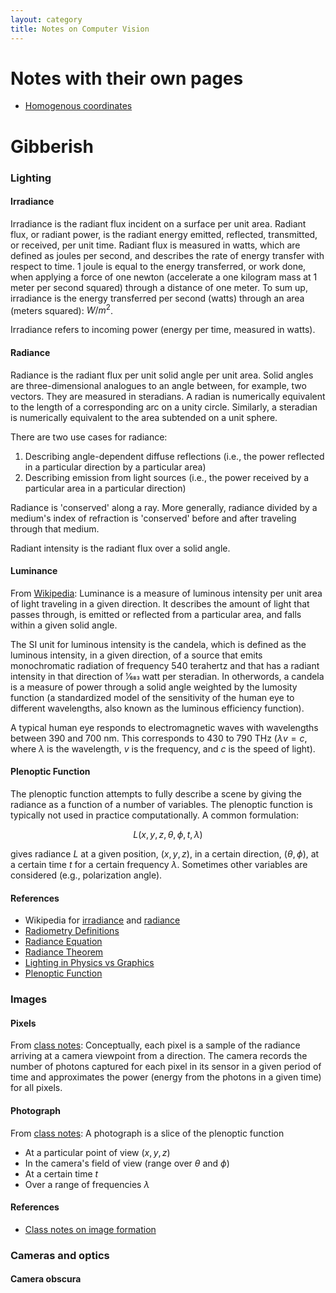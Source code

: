 ```yaml
---
layout: category
title: Notes on Computer Vision
---
```


# Notes with their own pages
- [Homogenous coordinates](homogenous-coordinates.html)

# Gibberish

### Lighting

#### Irradiance
Irradiance is the radiant flux incident on a surface per unit area. Radiant flux, or radiant power, is the radiant energy emitted, reflected, transmitted, or received, per unit time. Radiant flux is measured in watts, which are defined as joules per second, and describes the rate of energy transfer with respect to time. 1 joule is equal to the energy transferred, or work done, when applying a force of one newton (accelerate a one kilogram mass at 1 meter per second squared) through a distance of one meter. To sum up, irradiance is the energy transferred per second (watts) through an area (meters squared): $W/m^2$.

Irradiance refers to incoming power (energy per time, measured in watts).

#### Radiance
  Radiance is the radiant flux per unit solid angle per unit area. Solid angles are three-dimensional analogues to an angle between, for example, two vectors. They are measured in steradians. A radian is numerically equivalent to the length of a corresponding arc on a unity circle. Similarly, a steradian is numerically equivalent to the area subtended on a unit sphere.

There are two use cases for radiance:

1. Describing angle-dependent diffuse reflections (i.e., the power reflected in a particular direction by a particular area)
2. Describing emission from light sources (i.e., the power received by a particular area in a particular direction)

Radiance is 'conserved' along a ray. More generally, radiance divided by a medium's index of refraction is 'conserved' before and after traveling through that medium.

Radiant intensity is the radiant flux over a solid angle.

#### Luminance
From [Wikipedia](http://en.wikipedia.org/wiki/Luminance): Luminance is a measure of luminous intensity per unit area of light traveling in a given direction. It describes the amount of light that passes through, is emitted or reflected from a particular area, and falls within a given solid angle.

The SI unit for luminous intensity is the candela, which is defined as the luminous intensity, in a given direction, of a source that emits monochromatic radiation of frequency 540 terahertz and that has a radiant intensity in that direction of 1⁄683 watt per steradian. In otherwords, a candela is a measure of power through a solid angle weighted by the lumosity function (a standardized model of the sensitivity of the human eye to different wavelengths, also known as the luminous efficiency function).

A typical human eye responds to electromagnetic waves with wavelengths between 390 and 700 nm. This corresponds to 430 to 790 THz ($\lambda v = c$, where $\lambda$ is the wavelength, $v$ is the frequency, and $c$ is the speed of light).

#### Plenoptic Function
The plenoptic function attempts to fully describe a scene by giving the radiance as a function of a number of variables. The plenoptic function is typically not used in practice computationally. A common formulation:

$$
L(x,y,z,\theta,\phi,t,\lambda)
$$

gives radiance $L$ at a given position, $(x, y, z)$, in a certain direction, $(\theta, \phi)$, at a certain time $t$ for a certain frequency $\lambda$. Sometimes other variables are considered (e.g., polarization angle).

#### References
- Wikipedia for [irradiance](http://en.wikipedia.org/wiki/Irradiance) and [radiance](http://en.wikipedia.org/wiki/Radiance)
- [Radiometry Definitions](http://www.astrohandbook.com/ch14/radiation_defs.pdf)
- [Radiance Equation](http://physics.stackexchange.com/questions/52959/radiance-equation)
- [Radiance Theorem](http://www.physics.csbsju.edu/370/photometry/etendue.pdf)
- [Lighting in Physics vs Graphics](http://mrl.nyu.edu/~dzorin/cg05/lecture08.pdf)
- [Plenoptic Function](http://en.wikipedia.org/wiki/Light_field)

### Images

#### Pixels
From [class notes](http://vision.princeton.edu/courses/COS429/2014fa/slides/02_camera/): Conceptually, each pixel is a sample of the radiance arriving at a camera viewpoint from a direction. The camera records the number of photons captured for each pixel in its sensor in a given period of time and approximates the power (energy from the photons in a given time) for all pixels.

#### Photograph
From [class notes](http://vision.princeton.edu/courses/COS429/2014fa/slides/02_camera/): A photograph is a slice of the plenoptic function 

- At a particular point of view $(x,y,z)$
- In the camera's field of view (range over $\theta$ and $\phi$)
- At a certain time $t$
- Over a range of frequencies $\lambda$

#### References
- [Class notes on image formation](http://vision.princeton.edu/courses/COS429/2014fa/slides/02_camera/)

### Cameras and optics

#### Camera obscura